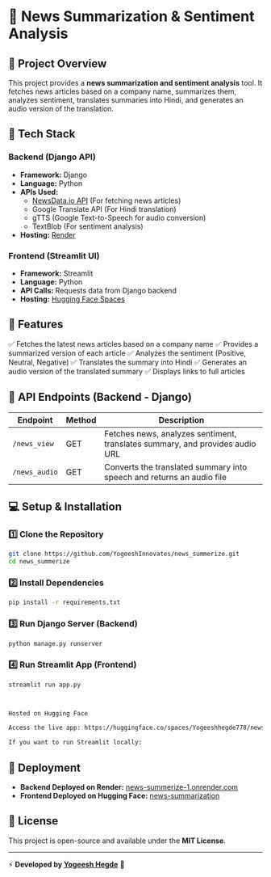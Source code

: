 # 📰 News Summarization & Sentiment Analysis

## 📌 Project Overview
This project provides a **news summarization and sentiment analysis** tool. It fetches news articles based on a company name, summarizes them, analyzes sentiment, translates summaries into Hindi, and generates an audio version of the translation.

## 🔧 Tech Stack
### **Backend (Django API)**
- **Framework:** Django
- **Language:** Python
- **APIs Used:**
  - [NewsData.io API](https://newsdata.io/) (For fetching news articles)
  - Google Translate API (For Hindi translation)
  - gTTS (Google Text-to-Speech for audio conversion)
  - TextBlob (For sentiment analysis)
- **Hosting:** [Render](https://news-summerize-1.onrender.com/)

### **Frontend (Streamlit UI)**
- **Framework:** Streamlit
- **Language:** Python
- **API Calls:** Requests data from Django backend
- **Hosting:** [Hugging Face Spaces](https://huggingface.co/spaces/Yogeeshhegde778/news-summarization)

## 🚀 Features
✅ Fetches the latest news articles based on a company name
✅ Provides a summarized version of each article
✅ Analyzes the sentiment (Positive, Neutral, Negative)
✅ Translates the summary into Hindi
✅ Generates an audio version of the translated summary
✅ Displays links to full articles

## 📌 API Endpoints (Backend - Django)
| Endpoint       | Method | Description |
|---------------|--------|-------------|
| `/news_view`  | GET    | Fetches news, analyzes sentiment, translates summary, and provides audio URL |
| `/news_audio` | GET    | Converts the translated summary into speech and returns an audio file |

## 💻 Setup & Installation
### **1️⃣ Clone the Repository**
```bash
git clone https://github.com/YogeeshInnovates/news_summerize.git
cd news_summerize
```

### **2️⃣ Install Dependencies**
```bash
pip install -r requirements.txt
```

### **3️⃣ Run Django Server (Backend)**
```bash
python manage.py runserver
```

### **4️⃣ Run Streamlit App (Frontend)**
```bash
streamlit run app.py



Hosted on Hugging Face

Access the live app: https://huggingface.co/spaces/Yogeeshhegde778/news-summarization

If you want to run Streamlit locally:
```
## 📡 Deployment
- **Backend Deployed on Render:** [news-summerize-1.onrender.com](https://news-summerize-1.onrender.com/)
- **Frontend Deployed on Hugging Face:** [news-summarization](https://Yogeeshhegde778-news-summarization.hf.space/ )

## 📜 License
This project is open-source and available under the **MIT License**.

---

⚡ **Developed by [Yogeesh Hegde](https://github.com/YogeeshInnovates/news_summerize)** 🚀

